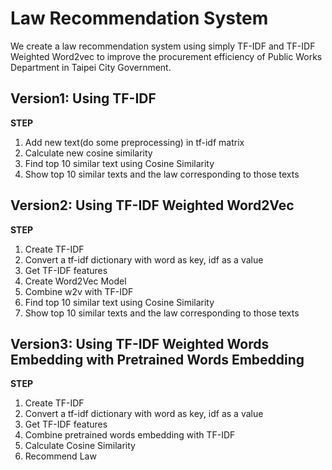 # Law Recommendation System 
We create a law recommendation system using simply TF-IDF and TF-IDF Weighted Word2vec to improve the procurement efficiency of Public Works Department in Taipei City Government.

## Version1: Using TF-IDF
**STEP**
1. Add new text(do some preprocessing) in tf-idf matrix
2. Calculate new cosine similarity
3. Find top 10 similar text using Cosine Similarity
4. Show top 10 similar texts and the law corresponding to those texts

## Version2: Using TF-IDF Weighted Word2Vec
**STEP**
1. Create TF-IDF
2. Convert a tf-idf dictionary with word as key, idf as a value
3. Get TF-IDF features
4. Create Word2Vec Model
5. Combine w2v with TF-IDF
6. Find top 10 similar text using Cosine Similarity
7. Show top 10 similar texts and the law corresponding to those texts

## Version3: Using TF-IDF Weighted Words Embedding with Pretrained Words Embedding
**STEP**
1. Create TF-IDF
2. Convert a tf-idf dictionary with word as key, idf as a value
3. Get TF-IDF features
4. Combine pretrained words embedding with TF-IDF
5. Calculate Cosine Similarity
6. Recommend Law
